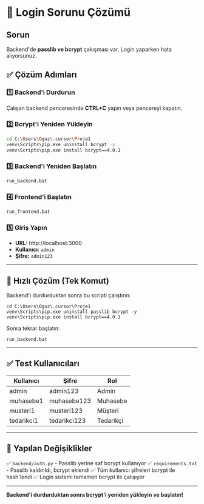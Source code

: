 # 🔧 Login Sorunu Çözümü

## Sorun
Backend'de **passlib ve bcrypt** çakışması var. Login yaparken hata alıyorsunuz.

## ✅ Çözüm Adımları

### 1️⃣ Backend'i Durdurun
Çalışan backend penceresinde **CTRL+C** yapın veya pencereyi kapatın.

### 2️⃣ Bcrypt'i Yeniden Yükleyin
```bash
cd C:\Users\Oguz\.cursor\Proje1
venv\Scripts\pip.exe uninstall bcrypt -y
venv\Scripts\pip.exe install bcrypt==4.0.1
```

### 3️⃣ Backend'i Yeniden Başlatın
```bash
run_backend.bat
```

### 4️⃣ Frontend'i Başlatın
```bash
run_frontend.bat
```

### 5️⃣ Giriş Yapın
- **URL:** http://localhost:3000
- **Kullanıcı:** `admin`
- **Şifre:** `admin123`

---

## 🚀 Hızlı Çözüm (Tek Komut)

Backend'i durdurduktan sonra bu scripti çalıştırın:

```batch
cd C:\Users\Oguz\.cursor\Proje1
venv\Scripts\pip.exe uninstall passlib bcrypt -y
venv\Scripts\pip.exe install bcrypt==4.0.1
```

Sonra tekrar başlatın:
```batch
run_backend.bat
```

---

## ✅ Test Kullanıcıları

| Kullanıcı | Şifre | Rol |
|-----------|-------|-----|
| admin | admin123 | Admin |
| muhasebe1 | muhasebe123 | Muhasebe |
| musteri1 | musteri123 | Müşteri |
| tedarikci1 | tedarikci123 | Tedarikçi |

---

## 📝 Yapılan Değişiklikler

✅ `backend/auth.py` - Passlib yerine saf bcrypt kullanıyor
✅ `requirements.txt` - Passlib kaldırıldı, bcrypt eklendi
✅ Tüm kullanıcı şifreleri bcrypt ile hash'lendi
✅ Login sistemi tamamen bcrypt ile çalışıyor

---

**Backend'i durdurduktan sonra bcrypt'i yeniden yükleyin ve başlatın!**

